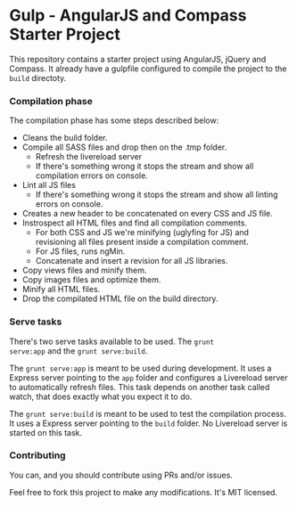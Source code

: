 Gulp - AngularJS and Compass Starter Project
==============================

This repository contains a starter project using AngularJS, jQuery and Compass. It already have a gulpfile configured to compile the project to the <code>build</code> directoty. 

### Compilation phase

The compilation phase has some steps described below:

- Cleans the build folder.
- Compile all SASS files and drop then on the .tmp folder.
  - Refresh the livereload server
  - If there's something wrong it stops the stream and show all compilation errors on console.
- Lint all JS files
  - If there's something wrong it stops the stream and show all linting errors on console.
- Creates a new header to be concatenated on every CSS and JS file.
- Instrospect all HTML files and find all compilation comments.
  - For both CSS and JS we're minifying (uglyfing for JS) and revisioning all files present inside a compilation comment.
  - For JS files, runs ngMin.
  - Concatenate and insert a revision for all JS libraries.
- Copy views files and minify them.
- Copy images files and optimize them.
- Minify all HTML files.
- Drop the compilated HTML file on the build directory.

### Serve tasks

There's two serve tasks available to be used. The <code>grunt serve:app</code> and the <code>grunt serve:build</code>.

The <code>grunt serve:app</code> is meant to be used during development. It uses a Express server pointing to the <code>app</code> folder and configures a Livereload server to automatically refresh files. This task depends on another task called watch, that does exactly what you expect it to do.

The <code>grunt serve:build</code> is meant to be used to test the compilation process. It uses a Express server pointing to the <code>build</code> folder. No Livereload server is started on this task.

### Contributing

You can, and you should contribute using PRs and/or issues. 

Feel free to fork this project to make any modifications. It's MIT licensed.



